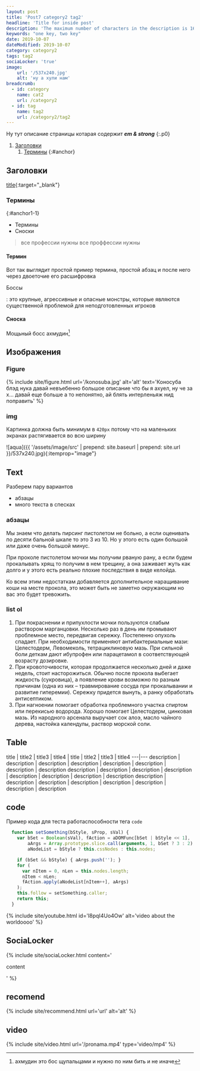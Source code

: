 ```yaml
---
layout: post
title: 'Post7 category2 tag2'
headline: 'Title for inside post'
description: 'The maximum number of characters in the description is 160. This description of the record will be slightly larger, which will allow you to see the flaws if they are. The text was created with the help of Google translator.'
keywords: "one key, two key"
date: 2019-10-07
dateModified: 2019-10-07
category: category2 
tags: tag2
sociaLocker: 'true'
image: 
    url: '/537x240.jpg'
    alt: 'ну а хули нам'
breadcrumb:
  - id: category
    name: cat2
    url: /category2
  - id: tag
    name: tag2
    url: /category2/tag2
---
```


Ну тут описание страницы котарая содержит ***em & strong***
{:.p0}


1. [Заголовки](#anchor1)
    1. [Термины](#anchor1-1)
{:#anchor}

Заголовки
---

[title](/url){:target="_blank"}

### Термины
{:#anchor1-1}

* Термины
* Сноски

> все профессии нужны все проффессии нужны

#### Термин

Вот так выглядит простой пример термина, простой абзац и после него через двоеточие его расшифровка

Боссы 

: это крупные, агрессивные и опасные монстры, которые являются существенной проблемой для неподготовленных игроков

#### Сноска

Мощьный босс ахмудин[^first]

[^first]: ахмудин это бос щупальцами и нужно по ним бить и не иначе

Изображения
---

### Figure

{% include site/figure.html
 url='/konosuba.jpg'
 alt='alt'
 text='Коносуба блэд нука давай невъебенно большое описание что бы я ахуел, ну че за х... давай еще больше а то непонятно, ай блять интерленьяж нид поправить' %}
 
### img

Картинка должна быть минимум в `420px` потому что на маленьких экранах растягивается во всю ширину

![aqua]({{ '/assets/image/src' | prepend: site.baseurl | prepend: site.url }}/537x240.jpg){:itemprop="image"}

Text
---

Разберем пару вариантов

- абзацы
- много текста в спесках

### абзацы

Мы знаем что делать пирсинг пистолетом не больно, а если оценивать по десяти бальной шкале то это 3 из 10. Но у этого есть один большой или даже очень большой минус.

При проколе пистолетом мочки мы получим рваную рану, а если будем прокалывать хрящ то получим в нем трещину, а она заживает жуть как долго и у этого есть реально плохие последствия в виде келойда.

Ко всем этим недостаткам добавляется дополнительное наращивание коши на месте прокола, это может быть не заметно окружающим но вас это будет тревожить.

### list ol

1. При покраснении и припухлости мочки пользуются слабым раствором марганцовки. Несколько раз в день им промывают проблемное место, передвигая сережку. Постепенно опухоль спадает. При необходимости применяют антибактериальные мази: Целестодерм, Левомеколь, тетрациклиновую мазь. При сильной боли деткам дают ибупрофен или парацетамол в соответствующей возрасту дозировке.
1. При кровоточивости, которая продолжается несколько дней и даже недель, стоит насторожиться. Обычно после прокола выбегает жидкость (сукровица), а появление крови возможно по разным причинам (одна из них – травмирование сосуда при прокалывании и развитие гиперемии). Сережку придется вынуть, а ранку обработать антисептиком.
1. При нагноении помогает обработка проблемного участка спиртом или перекисью водорода. Хорошо помогает Целестодерм, цинковая мазь. Из народного арсенала выручает сок алоэ, масло чайного дерева, настойка календулы, раствор морской соли.

Table 
---

title | title2 | title3 | title4 | title | title2 | title3 | title4 
---|---
description | description | description | description | description | description | description | description 
description | description | description | description | description | description | description | description
description | description | description | description | description | description | description | description

code
---

Пример кода для теста работаспособности тега `code` 

```javascript
  function setSomething(bStyle, sProp, sVal) {
    var bSet = Boolean(sVal), fAction = aDOMFunc[bSet | bStyle << 1],
        aArgs = Array.prototype.slice.call(arguments, 1, bSet ? 3 : 2),
        aNodeList = bStyle ? this.cssNodes : this.nodes;

    if (bSet && bStyle) { aArgs.push(''); }
    for (
      var nItem = 0, nLen = this.nodes.length;
      nItem < nLen;
      fAction.apply(aNodeList[nItem++], aArgs)
    );
    this.follow = setSomething.caller;
    return this;
  }
```

{% include site/youtube.html 
id='I8pqI4Uo4Ow'
alt='video about the worldoooo'
%}

SociaLocker
---

{% include site/sociaLocker.html
content='<p>content</p>'
%}

recomend
---

{% include site/recommend.html 
url='url'
alt='alt'
%}

video
---

{% include site/video.html 
url='/pronama.mp4'
type='video/mp4'
%}

